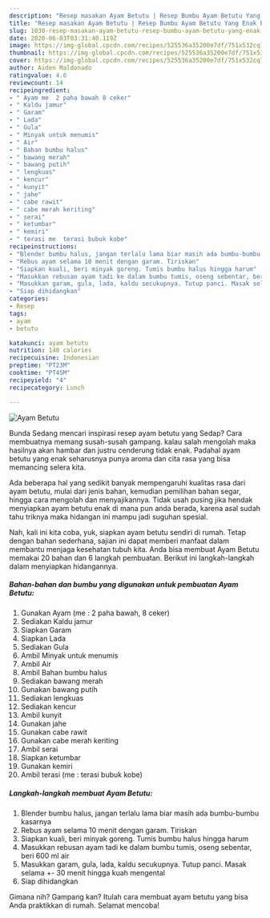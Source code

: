 ```yaml
---
description: "Resep masakan Ayam Betutu | Resep Bumbu Ayam Betutu Yang Enak Banget"
title: "Resep masakan Ayam Betutu | Resep Bumbu Ayam Betutu Yang Enak Banget"
slug: 1030-resep-masakan-ayam-betutu-resep-bumbu-ayam-betutu-yang-enak-banget
date: 2020-06-03T03:31:40.119Z
image: https://img-global.cpcdn.com/recipes/525536a35200e7df/751x532cq70/ayam-betutu-foto-resep-utama.jpg
thumbnail: https://img-global.cpcdn.com/recipes/525536a35200e7df/751x532cq70/ayam-betutu-foto-resep-utama.jpg
cover: https://img-global.cpcdn.com/recipes/525536a35200e7df/751x532cq70/ayam-betutu-foto-resep-utama.jpg
author: Aiden Maldonado
ratingvalue: 4.6
reviewcount: 14
recipeingredient:
- " Ayam me  2 paha bawah 8 ceker"
- " Kaldu jamur"
- " Garam"
- " Lada"
- " Gula"
- " Minyak untuk menumis"
- " Air"
- " Bahan bumbu halus"
- " bawang merah"
- " bawang putih"
- " lengkuas"
- " kencur"
- " kunyit"
- " jahe"
- " cabe rawit"
- " cabe merah keriting"
- " serai"
- " ketumbar"
- " kemiri"
- " terasi me  terasi bubuk kobe"
recipeinstructions:
- "Blender bumbu halus, jangan terlalu lama biar masih ada bumbu-bumbu kasarnya"
- "Rebus ayam selama 10 menit dengan garam. Tiriskan"
- "Siapkan kuali, beri minyak goreng. Tumis bumbu halus hingga harum"
- "Masukkan rebusan ayam tadi ke dalam bumbu tumis, oseng sebentar, beri 600 ml air"
- "Masukkan garam, gula, lada, kaldu secukupnya. Tutup panci. Masak selama +- 30 menit hingga kuah mengental"
- "Siap dihidangkan"
categories:
- Resep
tags:
- ayam
- betutu

katakunci: ayam betutu 
nutrition: 148 calories
recipecuisine: Indonesian
preptime: "PT23M"
cooktime: "PT45M"
recipeyield: "4"
recipecategory: Lunch

---
```



![Ayam Betutu](https://img-global.cpcdn.com/recipes/525536a35200e7df/751x532cq70/ayam-betutu-foto-resep-utama.jpg)

Bunda Sedang mencari inspirasi resep ayam betutu yang Sedap? Cara membuatnya memang susah-susah gampang. kalau salah mengolah maka hasilnya akan hambar dan justru cenderung tidak enak. Padahal ayam betutu yang enak seharusnya punya aroma dan cita rasa yang bisa memancing selera kita.

Ada beberapa hal yang sedikit banyak mempengaruhi kualitas rasa dari ayam betutu, mulai dari jenis bahan, kemudian pemilihan bahan segar, hingga cara mengolah dan menyajikannya. Tidak usah pusing jika hendak menyiapkan ayam betutu enak di mana pun anda berada, karena asal sudah tahu triknya maka hidangan ini mampu jadi suguhan spesial.




Nah, kali ini kita coba, yuk, siapkan ayam betutu sendiri di rumah. Tetap dengan bahan sederhana, sajian ini dapat memberi manfaat dalam membantu menjaga kesehatan tubuh kita. Anda bisa membuat Ayam Betutu memakai 20 bahan dan 6 langkah pembuatan. Berikut ini langkah-langkah dalam menyiapkan hidangannya.

<!--inarticleads1-->

##### Bahan-bahan dan bumbu yang digunakan untuk pembuatan Ayam Betutu:

1. Gunakan  Ayam (me : 2 paha bawah, 8 ceker)
1. Sediakan  Kaldu jamur
1. Siapkan  Garam
1. Siapkan  Lada
1. Sediakan  Gula
1. Ambil  Minyak untuk menumis
1. Ambil  Air
1. Ambil  Bahan bumbu halus
1. Sediakan  bawang merah
1. Gunakan  bawang putih
1. Sediakan  lengkuas
1. Sediakan  kencur
1. Ambil  kunyit
1. Gunakan  jahe
1. Gunakan  cabe rawit
1. Gunakan  cabe merah keriting
1. Ambil  serai
1. Siapkan  ketumbar
1. Gunakan  kemiri
1. Ambil  terasi (me : terasi bubuk kobe)




<!--inarticleads2-->

##### Langkah-langkah membuat Ayam Betutu:

1. Blender bumbu halus, jangan terlalu lama biar masih ada bumbu-bumbu kasarnya
1. Rebus ayam selama 10 menit dengan garam. Tiriskan
1. Siapkan kuali, beri minyak goreng. Tumis bumbu halus hingga harum
1. Masukkan rebusan ayam tadi ke dalam bumbu tumis, oseng sebentar, beri 600 ml air
1. Masukkan garam, gula, lada, kaldu secukupnya. Tutup panci. Masak selama +- 30 menit hingga kuah mengental
1. Siap dihidangkan




Gimana nih? Gampang kan? Itulah cara membuat ayam betutu yang bisa Anda praktikkan di rumah. Selamat mencoba!
